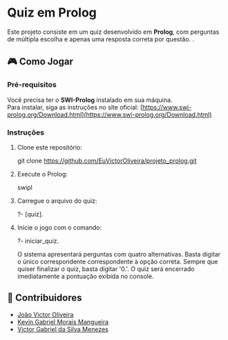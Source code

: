 # Quiz em Prolog

Este projeto consiste em um quiz desenvolvido em **Prolog**, com perguntas de múltipla escolha e apenas uma resposta correta por questão. .

## 🎮 Como Jogar

### Pré-requisitos

Você precisa ter o **SWI-Prolog** instalado em sua máquina.  
Para instalar, siga as instruções no site oficial: [https://www.swi-prolog.org/Download.html](https://www.swi-prolog.org/Download.html)

### Instruções

1. Clone este repositório:

   git clone https://github.com/EuVictorOliveira/projeto_prolog.git
   
3. Execute o Prolog:

   swipl

4. Carregue o arquivo do quiz:

   ?- [quiz].

5. Inicie o jogo com o comando:

   ?- iniciar_quiz.

   O sistema apresentará perguntas com quatro alternativas. Basta digitar o único correspondente correspondente à opção correta.
   Sempre que quiser finalizar o quiz, basta digitar '0.'. O quiz será encerrado imediatamente a pontuação exibida no console.

## 👥 Contribuidores

- [João Victor Oliveira](https://github.com/joaosilva)
- [Kevin Gabriel Morais Mangueira](https://github.com/Melvin2781)
- [Victor Gabriel da Silva Menezes](https://github.com/Vitin0N)

